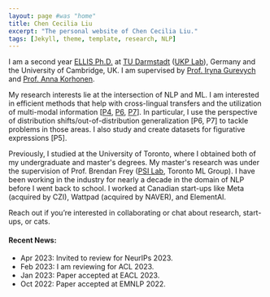 ```yaml
---
layout: page #was "home"
title: Chen Cecilia Liu
excerpt: "The personal website of Chen Cecilia Liu."
tags: [Jekyll, theme, template, research, NLP]
---
```


I am a second year [ELLIS Ph.D.](https://ellis.eu/) at [TU Darmstadt](https://www.informatik.tu-darmstadt.de/fb20/index.en.jsp) ([UKP Lab](https://www.informatik.tu-darmstadt.de/ukp/ukp_home/index.en.jsp)), Germany and the University of Cambridge, UK.
I am supervised by [Prof. Iryna Gurevych](https://scholar.google.com/citations?user=t3A39e8AAAAJ&hl=en) and [Prof. Anna Korhonen](https://sites.google.com/site/annakorhonen/). 

My research interests lie at the intersection of NLP and ML. 
I am interested in efficient methods that help with cross-lingual transfers and the utilization of multi-modal information [[P4](https://arxiv.org/abs/2210.06379), [P6](https://arxiv.org/abs/2202.07630), [P7](https://arxiv.org/abs/2301.05487)]. 
In particular, I use the perspective of distribution shifts/out-of-distribution generalization [P6, P7] to tackle problems in those areas. 
I also study and create datasets for figurative expressions [P5]. 

Previously, I studied at the University of Toronto, where I obtained both of my undergraduate and master's degrees. My master's research was under the supervision of Prof. Brendan Frey ([PSI Lab](https://psi.toronto.edu/), Toronto ML Group). I have been working in the industry for nearly a decade in the domain of NLP before I went back to school. 
I worked at Canadian start-ups like Meta (acquired by CZI), Wattpad (acquired by NAVER), and ElementAI.

Reach out if you’re interested in collaborating or chat about research, start-ups, or cats.

#### Recent News:
* Apr 2023: Invited to review for NeurIPs 2023.
* Feb 2023: I am reviewing for ACL 2023.
* Jan 2023: Paper accepted at EACL 2023.
* Oct 2022: Paper accepted at EMNLP 2022.

[comment]: <> (<!--)

[comment]: <> (<p class="rss-subscribe">Subscribe <a href="{{ "/feed.xml" | prepend: site.baseurl }}" target="_blank">via RSS</a>.</p>)

[comment]: <> (-->)
